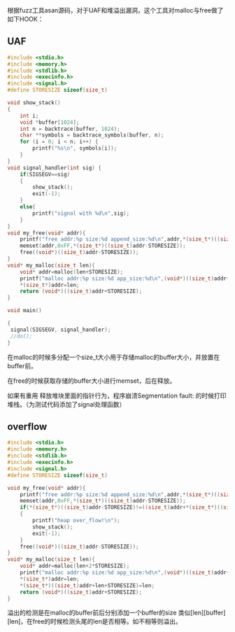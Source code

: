 根据fuzz工具asan源码，对于UAF和堆溢出漏洞，这个工具对malloc与free做了如下HOOK：

## UAF

```c
#include <stdio.h>
#include <memory.h>
#include <stdlib.h>
#include <execinfo.h>
#include <signal.h>
#define STORESIZE sizeof(size_t)

void show_stack()
{
    int i;
    void *buffer[1024];
    int n = backtrace(buffer, 1024);
    char **symbols = backtrace_symbols(buffer, n);
    for (i = 0; i < n; i++) {
        printf("%s\n", symbols[i]);
    }
}
void signal_handler(int sig) {
    if(SIGSEGV==sig)
    {
        show_stack();
        exit(-1);
    }
    else{
        printf("signal with %d\n",sig);
    }
}
void my_free(void* addr){
    printf("free addr:%p size:%d append_size:%d\n",addr,*(size_t*)((size_t)addr-STORESIZE),STORESIZE);
    memset(addr,0xFF,*(size_t*)((size_t)addr-STORESIZE));
    free((void*)((size_t)addr-STORESIZE));
}
void* my_malloc(size_t len){
    void* addr=malloc(len+STORESIZE);
    printf("malloc addr:%p size:%d app_size:%d\n",(void*)((size_t)addr+STORESIZE),len,STORESIZE);
    *(size_t*)addr=len;
    return (void*)((size_t)addr+STORESIZE);
}

void main()

{
 signal(SIGSEGV, signal_handler);
 //do();
}

```

在malloc的时候多分配一个size_t大小用于存储malloc的buffer大小，并放置在buffer前。

在free的时候获取存储的buffer大小进行memset，后在释放。

如果有重用 释放堆块里面的指针行为，程序崩溃Segmentation fault: 的时候打印堆栈。（为测试代码添加了signal处理函数）

## overflow

```c
#include <stdio.h>
#include <memory.h>
#include <stdlib.h>
#include <execinfo.h>
#include <signal.h>
#define STORESIZE sizeof(size_t)

void my_free(void* addr){
    printf("free addr:%p size:%d append_size:%d\n",addr,*(size_t*)((size_t)addr-STORESIZE),2*STORESIZE);
    memset(addr,0xFF,*(size_t*)((size_t)addr-STORESIZE));
    if(*(size_t*)((size_t)addr-STORESIZE)!=((size_t)addr+*(size_t*)((size_t)addr-STORESIZE)))
    {
        printf("heap over_flow!\n");
        show_stack();
        exit(-1);
    }
    free((void*)((size_t)addr-STORESIZE));
}
void* my_malloc(size_t len){
    void* addr=malloc(len+2*STORESIZE);
    printf("malloc addr:%p size:%d app_size:%d\n",(void*)((size_t)addr+STORESIZE),len,2*STORESIZE);
    *(size_t*)addr=len;
    *(size_t*)((size_t)addr+len+STORESIZE)=len;
    return (void*)((size_t)addr+STORESIZE);
}

```

溢出的检测是在malloc的buffer前后分别添加一个buffer的size 类似[len][buffer][len]，在free的时候检测头尾的len是否相等。如不相等则溢出。